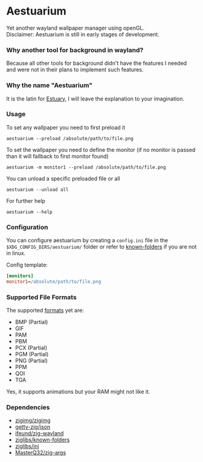 # Aestuarium

Yet another wayland wallpaper manager using openGL.
<br>
Disclaimer: Aestuarium is still in early stages of development.

### Why another tool for background in wayland?

Because all other tools for background didn't have the features I needed and were not in their plans to implement such features.

### Why the name "Aestuarium" 

It is the latin for [Estuary](https://en.wikipedia.org/wiki/Estuary), I will leave the explanation to your imagination.

### Usage

To set any wallpaper you need to first preload it
```shell
aestuarium --preload /absolute/path/to/file.png
```

To set the wallpaper you need to define the monitor (if no monitor is passed than it will fallback to first monitor found)
```shell
aestuarium -m monitor1 --preload /absolute/path/to/file.png
```

You can unload a specific preloaded file or all

```shell
aestuarium --unload all
```

For further help

```shell
aestuarium --help
```

### Configuration

You can configure aestuarium by creating a `config.ini` file in the `$XDG_CONFIG_DIRS/aestuarium/` folder or refer to [known-folders](https://github.com/ziglibs/known-folders) if you are not in linux.

Config template:

```ini
[monitors]
monitor1=/absolute/path/to/file.png
```
### Supported File Formats

The supported [formats]("https://github.com/zigimg/zigimg#supported-image-formats") yet are:
- BMP (Partial)
- GIF
- PAM
- PBM
- PCX (Partial)
- PGM (Partial)
- PNG (Partial)
- PPM
- QOI
- TGA

Yes, it supports animations but your RAM might not like it.

### Dependencies

- [zigimg/zigimg](https://github.com/zigimg/zigimg)
- [getty-zig/json](https://github.com/getty-zig/json)
- [ifeund/zig-wayland](https://codeberg.org/ifreund/zig-wayland)
- [ziglibs/known-folders](https://github.com/ziglibs/known-folders)
- [ziglibs/ini](https://github.com/ziglibs/ini)
- [MasterQ32/zig-args](https://github.com/MasterQ32/zig-args)
